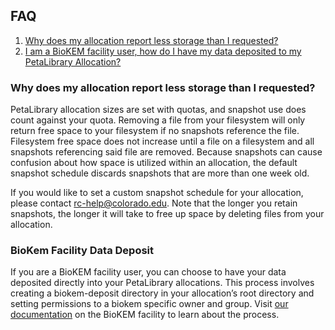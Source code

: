 ## FAQ

1. [Why does my allocation report less storage than I requested?](#why-does-my-allocation-report-less-storage-than-i-requested)
2. [I am a BioKEM facility user, how do I have my data deposited to my PetaLibrary Allocation?](#biokem-facility-data-deposit)

### Why does my allocation report less storage than I requested?

PetaLibrary allocation sizes are set with quotas, and snapshot use does count against your quota. Removing a file from your filesystem will only return free space to your filesystem if no snapshots reference the file. Filesystem free space does not increase until a file on a filesystem and all snapshots referencing said file are removed. Because snapshots can cause confusion about how space is utilized within an allocation, the default snapshot schedule discards snapshots that are more than one week old.

If you would like to set a custom snapshot schedule for your allocation, please contact rc-help@colorado.edu. Note that the longer you retain snapshots, the longer it will take to free up space by deleting files from your allocation.

### BioKem Facility Data Deposit

If you are a BioKEM facility user, you can choose to have your data deposited directly into your PetaLibrary allocations. This process involves creating a biokem-deposit directory in your allocation’s root directory and setting permissions to a biokem specific owner and group. Visit [our documentation](../../additional-resources/biokem-facility.html) on the BioKEM facility to learn about the process.




